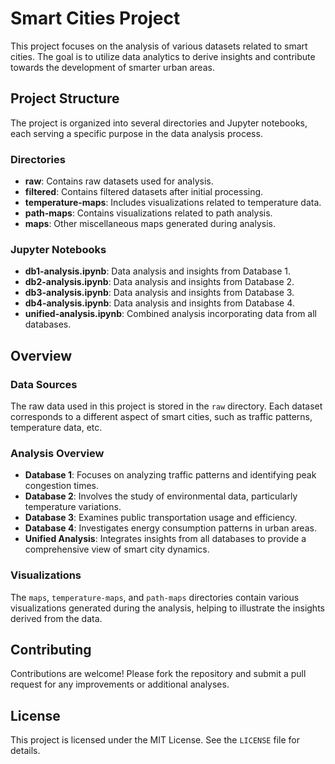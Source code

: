 # Smart Cities Project

This project focuses on the analysis of various datasets related to smart cities. The goal is to utilize data analytics to derive insights and contribute towards the development of smarter urban areas.

## Project Structure

The project is organized into several directories and Jupyter notebooks, each serving a specific purpose in the data analysis process.

### Directories

- **raw**: Contains raw datasets used for analysis.
- **filtered**: Contains filtered datasets after initial processing.
- **temperature-maps**: Includes visualizations related to temperature data.
- **path-maps**: Contains visualizations related to path analysis.
- **maps**: Other miscellaneous maps generated during analysis.

### Jupyter Notebooks

- **db1-analysis.ipynb**: Data analysis and insights from Database 1.
- **db2-analysis.ipynb**: Data analysis and insights from Database 2.
- **db3-analysis.ipynb**: Data analysis and insights from Database 3.
- **db4-analysis.ipynb**: Data analysis and insights from Database 4.
- **unified-analysis.ipynb**: Combined analysis incorporating data from all databases.

## Overview

### Data Sources

The raw data used in this project is stored in the `raw` directory. Each dataset corresponds to a different aspect of smart cities, such as traffic patterns, temperature data, etc.

### Analysis Overview

- **Database 1**: Focuses on analyzing traffic patterns and identifying peak congestion times.
- **Database 2**: Involves the study of environmental data, particularly temperature variations.
- **Database 3**: Examines public transportation usage and efficiency.
- **Database 4**: Investigates energy consumption patterns in urban areas.
- **Unified Analysis**: Integrates insights from all databases to provide a comprehensive view of smart city dynamics.

### Visualizations

The `maps`, `temperature-maps`, and `path-maps` directories contain various visualizations generated during the analysis, helping to illustrate the insights derived from the data.

## Contributing

Contributions are welcome! Please fork the repository and submit a pull request for any improvements or additional analyses.

## License

This project is licensed under the MIT License. See the `LICENSE` file for details.

